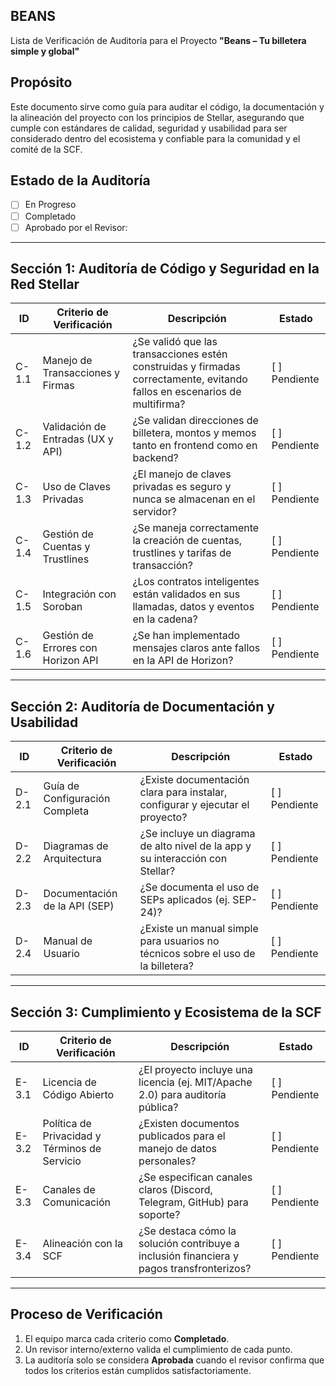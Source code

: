 ## BEANS  
Lista de Verificación de Auditoría para el Proyecto **"Beans – Tu billetera simple y global"**  

## Propósito  
Este documento sirve como guía para auditar el código, la documentación y la alineación del proyecto con los principios de Stellar, asegurando que cumple con estándares de calidad, seguridad y usabilidad para ser considerado dentro del ecosistema y confiable para la comunidad y el comité de la SCF.  

## Estado de la Auditoría  
- [ ] En Progreso  
- [ ] Completado  
- [ ] Aprobado por el Revisor: 

---

## Sección 1: Auditoría de Código y Seguridad en la Red Stellar  

| ID   | Criterio de Verificación | Descripción | Estado |
|------|--------------------------|-------------|--------|
| C-1.1 | Manejo de Transacciones y Firmas | ¿Se validó que las transacciones estén construidas y firmadas correctamente, evitando fallos en escenarios de multifirma? | [ ] Pendiente |
| C-1.2 | Validación de Entradas (UX y API) | ¿Se validan direcciones de billetera, montos y memos tanto en frontend como en backend? | [ ] Pendiente |
| C-1.3 | Uso de Claves Privadas | ¿El manejo de claves privadas es seguro y nunca se almacenan en el servidor? | [ ] Pendiente |
| C-1.4 | Gestión de Cuentas y Trustlines | ¿Se maneja correctamente la creación de cuentas, trustlines y tarifas de transacción? | [ ] Pendiente |
| C-1.5 | Integración con Soroban | ¿Los contratos inteligentes están validados en sus llamadas, datos y eventos en la cadena? | [ ] Pendiente |
| C-1.6 | Gestión de Errores con Horizon API | ¿Se han implementado mensajes claros ante fallos en la API de Horizon? | [ ] Pendiente |  

---

## Sección 2: Auditoría de Documentación y Usabilidad  

| ID   | Criterio de Verificación | Descripción | Estado |
|------|--------------------------|-------------|--------|
| D-2.1 | Guía de Configuración Completa | ¿Existe documentación clara para instalar, configurar y ejecutar el proyecto? | [ ] Pendiente |
| D-2.2 | Diagramas de Arquitectura | ¿Se incluye un diagrama de alto nivel de la app y su interacción con Stellar? | [ ] Pendiente |
| D-2.3 | Documentación de la API (SEP) | ¿Se documenta el uso de SEPs aplicados (ej. SEP-24)? | [ ] Pendiente |
| D-2.4 | Manual de Usuario | ¿Existe un manual simple para usuarios no técnicos sobre el uso de la billetera? | [ ] Pendiente |  

---

## Sección 3: Cumplimiento y Ecosistema de la SCF  

| ID   | Criterio de Verificación | Descripción | Estado |
|------|--------------------------|-------------|--------|
| E-3.1 | Licencia de Código Abierto | ¿El proyecto incluye una licencia (ej. MIT/Apache 2.0) para auditoría pública? | [ ] Pendiente |
| E-3.2 | Política de Privacidad y Términos de Servicio | ¿Existen documentos publicados para el manejo de datos personales? | [ ] Pendiente |
| E-3.3 | Canales de Comunicación | ¿Se especifican canales claros (Discord, Telegram, GitHub) para soporte? | [ ] Pendiente |
| E-3.4 | Alineación con la SCF | ¿Se destaca cómo la solución contribuye a inclusión financiera y pagos transfronterizos? | [ ] Pendiente |  

---

## Proceso de Verificación  
1. El equipo marca cada criterio como **Completado**.  
2. Un revisor interno/externo valida el cumplimiento de cada punto.  
3. La auditoría solo se considera **Aprobada** cuando el revisor confirma que todos los criterios están cumplidos satisfactoriamente.  

